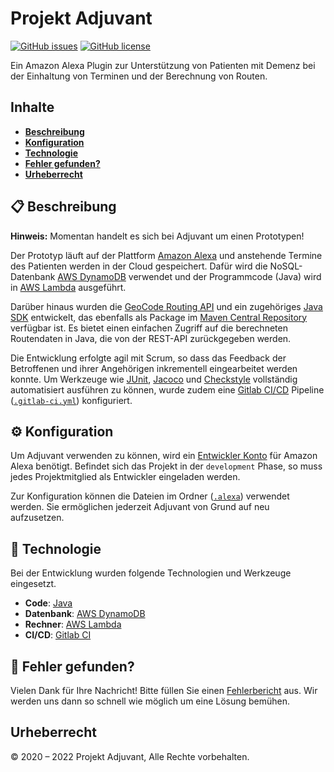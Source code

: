 # Projekt Adjuvant

[![GitHub issues](https://img.shields.io/github/issues/projekt-adjuvant/adjuvant)](https://github.com/projekt-adjuvant/adjuvant/issues)
[![GitHub license](https://img.shields.io/github/license/projekt-adjuvant/adjuvant)](https://github.com/projekt-adjuvant/adjuvant)

Ein Amazon Alexa Plugin zur Unterstützung von Patienten mit Demenz bei der Einhaltung von Terminen und der Berechnung von Routen.

## Inhalte

- [**Beschreibung**](#-beschreibung)
- [**Konfiguration**](#%EF%B8%8F-konfiguration)
- [**Technologie**](#-technologie)
- [**Fehler gefunden?**](#-fehler-gefunden)
- [**Urheberrecht**](#urheberrecht)

## 📋 Beschreibung

**Hinweis:** Momentan handelt es sich bei Adjuvant um einen Prototypen!

Der Prototyp läuft auf der Plattform [Amazon Alexa](https://developer.amazon.com/alexa) und anstehende Termine des Patienten werden in der Cloud gespeichert. Dafür wird die NoSQL-Datenbank [AWS DynamoDB](https://www.aws.com/dynamodb) verwendet und der Programmcode (Java) wird in [AWS Lambda](https://www.aws.com/lambda) ausgeführt.

Darüber hinaus wurden die [GeoCode Routing API](https://geocode.dev.stefan.zone/github) und ein zugehöriges [Java SDK](https://geocode.dev.stefan.zone/java/sdk) entwickelt, das ebenfalls als Package im [Maven Central Repository](https://search.maven.org/artifact/zone.stefan.dev/geocode/1.0.1/jar) verfügbar ist. Es bietet einen einfachen Zugriff auf die berechneten Routendaten in Java, die von der REST-API zurückgegeben werden.

Die Entwicklung erfolgte agil mit Scrum, so dass das Feedback der Betroffenen und ihrer Angehörigen inkrementell eingearbeitet werden konnte. Um Werkzeuge wie [JUnit](https://junit.org/), [Jacoco](https://www.jacoco.org/jacoco/) und [Checkstyle](https://checkstyle.org/) vollständig automatisiert ausführen zu können, wurde zudem eine [Gitlab CI/CD](https://docs.gitlab.com/ee/ci/) Pipeline ([`.gitlab-ci.yml`](../../blob/main/.gitlab-ci.yml)) konfiguriert.

## ⚙️ Konfiguration

Um Adjuvant verwenden zu können, wird ein [Entwickler Konto](https://developer.amazon.com/alexa/console/signin) für Amazon Alexa benötigt. Befindet sich das Projekt in der `development` Phase, so muss jedes Projektmitglied als Entwickler eingeladen werden.

Zur Konfiguration können die Dateien im Ordner ([`.alexa`](../../blob/main/.alexa)) verwendet werden. Sie ermöglichen jederzeit Adjuvant von Grund auf neu aufzusetzen.

## 🔨 Technologie

Bei der Entwicklung wurden folgende Technologien und Werkzeuge eingesetzt.

- **Code**: [Java](https://www.java.com)
- **Datenbank**: [AWS DynamoDB](https://www.aws.com/dynamodb)
- **Rechner**: [AWS Lambda](https://www.aws.com/lambda)
- **CI/CD**: [Gitlab CI](https://docs.gitlab.com/ee/ci/)

## 👷‍ Fehler gefunden?

Vielen Dank für Ihre Nachricht! Bitte füllen Sie einen [Fehlerbericht](../../issues/new?assignees=&labels=&template=bug_report.yaml&title=) aus. Wir werden uns dann so schnell wie möglich um eine Lösung bemühen.

## Urheberrecht

&copy; 2020 – 2022 Projekt Adjuvant, Alle Rechte vorbehalten.
